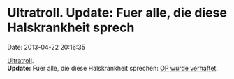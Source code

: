 Ultratroll. Update: Fuer alle, die diese Halskrankheit sprech
=============================================================

Date: 2013-04-22 20:16:35

[Ultratroll](http://www.reddit.com/r/4chan/comments/1ctuyk/all_high_schools_in_leiden_the_netherlands_get/).\
**Update:** Fuer alle, die diese Halskrankheit sprechen: [OP wurde
verhaftet](http://www.telegraaf.nl/binnenland/21501610/___Dreiger_Leiden_opgepakt___.html).
